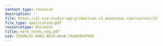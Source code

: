 ```yaml
---
content_type: resource
description: ''
file: https://ol-ocw-studio-app-production.s3.amazonaws.com/courses/15-667-negotiation-and-conflict-management-spring-2001/336d6c3c84619b74bbe6f4a04dbdf956_more_terms_neg.pdf
file_type: application/pdf
resourcetype: Document
title: more_terms_neg.pdf
uid: 336d6c3c-8461-9b74-bbe6-f4a04dbdf956
---
```

